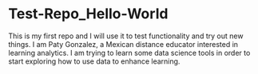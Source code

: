 # Test-Repo_Hello-World
This is my first repo and I will use it to test functionality and try out new things.
I am Paty Gonzalez, a Mexican distance educator interested in learning analytics. I am trying to learn some data science tools in order to start exploring how to use data to enhance learning.
